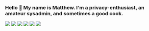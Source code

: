 ### Hello 👋 My name is Matthew. I'm a privacy-enthusiast, an amateur sysadmin, and sometimes a good cook.

[![](https://img.shields.io/badge/-CoderNinja-%23FF0000?logo=Youtube&logoColor=white)](https://lxnq.to/youtube)
[![](https://img.shields.io/badge/-LeFauxMatt-%239146FF?logo=Twitch&logoColor=white)](https://lxnq.to/twitch)
[![](https://img.shields.io/badge/-@LeFauxMatt-%23181717?logo=github)](https://lxnq.to/github)
[![](https://img.shields.io/badge/-LeFauxMatt-%23E4405F?logo=Instagram&logoColor=white)](https://lxnq.to/instagram)
[![](https://img.shields.io/badge/-Matthew%20Lucas-%230A66C2?logo=Linkedin&logoColor=white)](https://lxnq.to/linkedin)
[![](https://img.shields.io/badge/-LeFauxMatt-%235865F2?logo=Discord&logoColor=white)](https://lxnq.to/discord)
